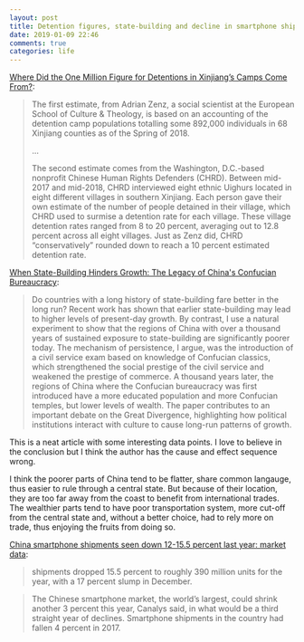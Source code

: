 ```yaml
---
layout: post
title: Detention figures, state-building and decline in smartphone shipments
date: 2019-01-09 22:46
comments: true
categories: life
---
```


[Where Did the One Million Figure for Detentions in Xinjiang’s Camps
Come
From?](http://www.chinafile.com/reporting-opinion/features/where-did-one-million-figure-detentions-xinjiangs-camps-come):

> The first estimate, from Adrian Zenz, a social scientist at the
> European School of Culture & Theology, is based on an accounting of
> the detention camp populations totalling some 892,000 individuals in
> 68 Xinjiang counties as of the Spring of 2018. 
>
> ...  
>
> The second estimate comes from the Washington, D.C.-based nonprofit
> Chinese Human Rights Defenders (CHRD). Between mid-2017 and mid-2018,
> CHRD interviewed eight ethnic Uighurs located in eight different
> villages in southern Xinjiang. Each person gave their own estimate of
> the number of people detained in their village, which CHRD used to
> surmise a detention rate for each village. These village detention
> rates ranged from 8 to 20 percent, averaging out to 12.8 percent
> across all eight villages. Just as Zenz did, CHRD “conservatively”
> rounded down to reach a 10 percent estimated detention rate.

[When State-Building Hinders Growth: The Legacy of China's Confucian
Bureaucracy](https://papers.ssrn.com/sol3/papers.cfm?abstract_id=3292226):

> Do countries with a long history of state-building fare better in the
> long run? Recent work has shown that earlier state-building may lead
> to higher levels of present-day growth. By contrast, I use a natural
> experiment to show that the regions of China with over a thousand
> years of sustained exposure to state-building are significantly poorer
> today. The mechanism of persistence, I argue, was the introduction of
> a civil service exam based on knowledge of Confucian classics, which
> strengthened the social prestige of the civil service and weakened the
> prestige of commerce. A thousand years later, the regions of China
> where the Confucian bureaucracy was first introduced have a more
> educated population and more Confucian temples, but lower levels of
> wealth. The paper contributes to an important debate on the Great
> Divergence, highlighting how political institutions interact with
> culture to cause long-run patterns of growth.

This is a neat article with some interesting data points. I love to
believe in the conclusion but I think the author has the cause and
effect sequence wrong. 

I think the poorer parts of China tend to be flatter, share common
langauge, thus easier to rule through a central state. But because of
their location, they are too far away from the coast to benefit from
international trades. The wealthier parts tend to have poor
transportation system, more cut-off from the central state and, without
a better choice, had to rely more on trade, thus enjoying the fruits
from doing so.

[China smartphone shipments seen down 12-15.5 percent last year: market
data](https://www.reuters.com/article/us-china-smartphone-research/china-smartphone-shipments-seen-down-12-15-5-percent-last-year-market-data-idUSKCN1P20X2):

> shipments dropped 15.5 percent to roughly 390 million units for the
> year, with a 17 percent slump in December.

> The Chinese smartphone market, the world’s largest, could shrink
> another 3 percent this year, Canalys said, in what would be a third
> straight year of declines. Smartphone shipments in the country had
> fallen 4 percent in 2017.


